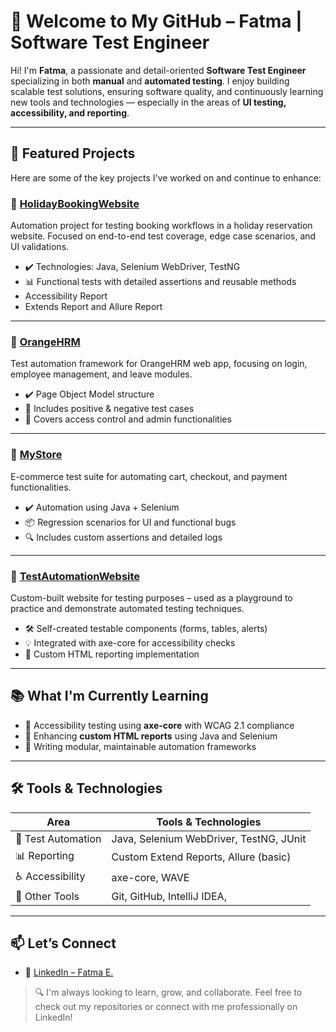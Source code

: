 # 👋 Welcome to My GitHub – Fatma | Software Test Engineer

Hi! I'm **Fatma**, a passionate and detail-oriented **Software Test Engineer** specializing in both **manual** and **automated testing**. I enjoy building scalable test solutions, ensuring software quality, and continuously learning new tools and technologies — especially in the areas of **UI testing, accessibility, and reporting**.

---

## 💼 Featured Projects

Here are some of the key projects I've worked on and continue to enhance:

### 🔹 [HolidayBookingWebsite](https://github.com/your-username/HolidayBookingWebsite)
Automation project for testing booking workflows in a holiday reservation website. Focused on end-to-end test coverage, edge case scenarios, and UI validations.

- ✔️ Technologies: Java, Selenium WebDriver, TestNG
- 📊 Functional tests with detailed assertions and reusable methods
- Accessibility Report
- Extends Report and Allure Report


---

### 🔹 [OrangeHRM](https://github.com/your-username/OrangeHRM)
Test automation framework for OrangeHRM web app, focusing on login, employee management, and leave modules.

- ✔️ Page Object Model structure
- 🧪 Includes positive & negative test cases
- 🔐 Covers access control and admin functionalities

---

### 🔹 [MyStore](https://github.com/your-username/MyStore)
E-commerce test suite for automating cart, checkout, and payment functionalities.

- ✔️ Automation using Java + Selenium
- 📦 Regression scenarios for UI and functional bugs
- 🔍 Includes custom assertions and detailed logs

---

### 🔹 [TestAutomationWebsite](https://github.com/your-username/TestAutomationWebsite)
Custom-built website for testing purposes – used as a playground to practice and demonstrate automated testing techniques.

- 🛠️ Self-created testable components (forms, tables, alerts)
- 💡 Integrated with axe-core for accessibility checks
- 📄 Custom HTML reporting implementation

---

## 📚 What I'm Currently Learning

- 📌 Accessibility testing using **axe-core** with WCAG 2.1 compliance
- 📌 Enhancing **custom HTML reports** using Java and Selenium
- 📌 Writing modular, maintainable automation frameworks

---

## 🛠️ Tools & Technologies

| Area                 | Tools & Technologies                                         |
|----------------------|--------------------------------------------------------------|
| 🧪 Test Automation   | Java, Selenium WebDriver, TestNG, JUnit                      |
| 📊 Reporting         | Custom Extend  Reports, Allure (basic)                         |
| ♿ Accessibility      | axe-core, WAVE                                              |
| 🧰 Other Tools       | Git, GitHub, IntelliJ IDEA,                |

---

## 📫 Let’s Connect

- 💼 [LinkedIn – Fatma E.](https://linkedin.com/in/fatma-e-ba9bb3198)

> 🔍 I'm always looking to learn, grow, and collaborate. Feel free to check out my repositories or connect with me professionally on LinkedIn!
